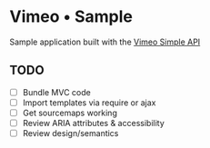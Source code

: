 # Vimeo • Sample

Sample application built with the [Vimeo Simple API](https://developer.vimeo.com/apis/simple)

## TODO

- [ ] Bundle MVC code
- [ ] Import templates via require or ajax
- [ ] Get sourcemaps working
- [ ] Review ARIA attributes & accessibility
- [ ] Review design/semantics